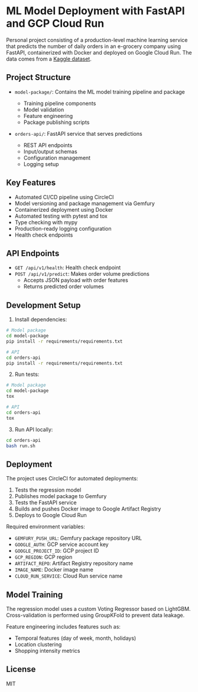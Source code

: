 # ML Model Deployment with FastAPI and GCP Cloud Run

Personal project consisting of a production-level machine learning service that predicts the number of daily orders in an e-grocery company using FastAPI, containerized with Docker and deployed on Google Cloud Run. The data comes from a [Kaggle dataset](https://www.kaggle.com/c/rohlik-orders-forecasting-challenge/data).

## Project Structure

- `model-package/`: Contains the ML model training pipeline and package
  - Training pipeline components
  - Model validation
  - Feature engineering
  - Package publishing scripts

- `orders-api/`: FastAPI service that serves predictions
  - REST API endpoints
  - Input/output schemas
  - Configuration management
  - Logging setup

## Key Features

- Automated CI/CD pipeline using CircleCI
- Model versioning and package management via Gemfury
- Containerized deployment using Docker
- Automated testing with pytest and tox
- Type checking with mypy
- Production-ready logging configuration
- Health check endpoints

## API Endpoints

- `GET /api/v1/health`: Health check endpoint
- `POST /api/v1/predict`: Makes order volume predictions
  - Accepts JSON payload with order features
  - Returns predicted order volumes

## Development Setup

1. Install dependencies:
```bash
# Model package
cd model-package
pip install -r requirements/requirements.txt

# API
cd orders-api
pip install -r requirements/requirements.txt
```

2. Run tests:
```bash
# Model package
cd model-package
tox

# API
cd orders-api
tox
```

3. Run API locally:
```bash
cd orders-api
bash run.sh
```

## Deployment

The project uses CircleCI for automated deployments:

1. Tests the regression model
2. Publishes model package to Gemfury
3. Tests the FastAPI service
4. Builds and pushes Docker image to Google Artifact Registry
5. Deploys to Google Cloud Run

Required environment variables:
- `GEMFURY_PUSH_URL`: Gemfury package repository URL
- `GOOGLE_AUTH`: GCP service account key
- `GOOGLE_PROJECT_ID`: GCP project ID
- `GCP_REGION`: GCP region
- `ARTIFACT_REPO`: Artifact Registry repository name
- `IMAGE_NAME`: Docker image name
- `CLOUD_RUN_SERVICE`: Cloud Run service name

## Model Training

The regression model uses a custom Voting Regressor based on LightGBM. Cross-validation is performed using GroupKFold to prevent data leakage.

Feature engineering includes features such as:
- Temporal features (day of week, month, holidays)
- Location clustering
- Shopping intensity metrics

## License

MIT